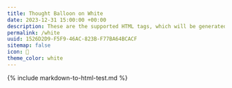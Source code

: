```yaml
---
title: Thought Balloon on White
date: 2023-12-31 15:00:00 +00:00
description: These are the supported HTML tags, which will be generated from Markdown.
permalink: /white
uuid: 1526D2D9-F5F9-46AC-823B-F77BA64BCACF
sitemap: false
icon: 💭
theme_color: white
---
```

{% include markdown-to-html-test.md %}
